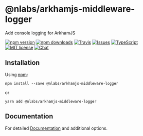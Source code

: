 # @nlabs/arkhamjs-middleware-logger

Add console logging for ArkhamJS

[![npm version](https://img.shields.io/npm/v/@nlabs/arkhamjs-middleware-logger.svg?style=flat-square)](https://www.npmjs.com/package/@nlabs/arkhamjs-middleware-logger)
[![npm downloads](https://img.shields.io/npm/dm/@nlabs/arkhamjs-middleware-logger.svg?style=flat-square)](https://www.npmjs.com/package/@nlabs/arkhamjs-middleware-logger)
[![Travis](https://img.shields.io/travis/nitrogenlabs/arkhamjs.svg?style=flat-square)](https://travis-ci.org/nitrogenlabs/arkhamjs)
[![Issues](https://img.shields.io/github/issues/nitrogenlabs/arkhamjs.svg?style=flat-square)](https://github.com/nitrogenlabs/arkhamjs/issues)
[![TypeScript](https://badges.frapsoft.com/typescript/version/typescript-next.svg?v=101)](https://github.com/ellerbrock/typescript-badges/)
[![MIT license](https://img.shields.io/badge/license-MIT-brightgreen.svg?style=flat-square)](http://opensource.org/licenses/MIT)
[![Chat](https://img.shields.io/discord/446122412715802649.svg)](https://discord.gg/Ttgev58)

## Installation

Using [npm](https://www.npmjs.com/):

```shell
npm install --save @nlabs/arkhamjs-middleware-logger
```

or

```shell
yarn add @nlabs/arkhamjs-middleware-logger
```

## Documentation
For detailed [Documentation](https://arkhamjs.io) and additional options.
